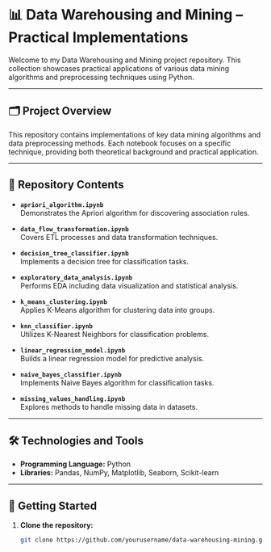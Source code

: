 # 📊 Data Warehousing and Mining – Practical Implementations

Welcome to my Data Warehousing and Mining project repository. This collection showcases practical applications of various data mining algorithms and preprocessing techniques using Python.

---

## 🗂️ Project Overview

This repository contains implementations of key data mining algorithms and data preprocessing methods. Each notebook focuses on a specific technique, providing both theoretical background and practical application.

---

## 📁 Repository Contents

- **`apriori_algorithm.ipynb`**  
  Demonstrates the Apriori algorithm for discovering association rules.

- **`data_flow_transformation.ipynb`**  
  Covers ETL processes and data transformation techniques.

- **`decision_tree_classifier.ipynb`**  
  Implements a decision tree for classification tasks.

- **`exploratory_data_analysis.ipynb`**  
  Performs EDA including data visualization and statistical analysis.

- **`k_means_clustering.ipynb`**  
  Applies K-Means algorithm for clustering data into groups.

- **`knn_classifier.ipynb`**  
  Utilizes K-Nearest Neighbors for classification problems.

- **`linear_regression_model.ipynb`**  
  Builds a linear regression model for predictive analysis.

- **`naive_bayes_classifier.ipynb`**  
  Implements Naive Bayes algorithm for classification tasks.

- **`missing_values_handling.ipynb`**  
  Explores methods to handle missing data in datasets.

---

## 🛠️ Technologies and Tools

- **Programming Language:** Python  
- **Libraries:** Pandas, NumPy, Matplotlib, Seaborn, Scikit-learn

---

## 🚀 Getting Started

1. **Clone the repository:**
   ```bash
   git clone https://github.com/yourusername/data-warehousing-mining.git
